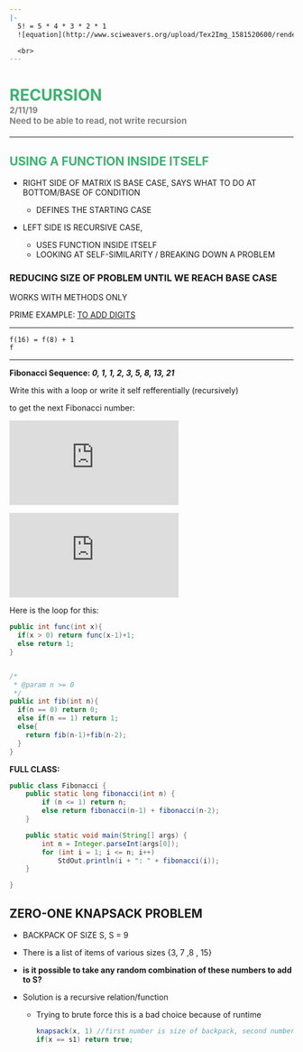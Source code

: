 ```yaml
---
|-
  5! = 5 * 4 * 3 * 2 * 1
  ![equation](http://www.sciweavers.org/upload/Tex2Img_1581520600/render.png)

  <br>
---
```


<link href="http://github.com/yrgoldteeth/darkdowncss/raw/master/darkdown.css" rel="stylesheet">

# <div style="color: #3CB371">RECURSION </div><div style="font-size: 15px; color: gray;"> <strong>2/11/19<br>Need to be able to read, not write recursion</strong>
</div>

--------------------------------------------------------------------------------



## <div style="color: #3CB371">USING A FUNCTION INSIDE ITSELF</div>

- RIGHT SIDE OF MATRIX IS BASE CASE, SAYS WHAT TO DO AT BOTTOM/BASE OF CONDITION

  - DEFINES THE STARTING CASE

- LEFT SIDE IS RECURSIVE CASE,

  - USES FUNCTION INSIDE ITSELF
  - LOOKING AT SELF-SIMILARITY / BREAKING DOWN A PROBLEM

### REDUCING SIZE OF PROBLEM UNTIL WE REACH BASE CASE

WORKS WITH METHODS ONLY

PRIME EXAMPLE: [TO ADD DIGITS](/in_class/2020/recursion/addDigits.md)<br>

--------------------------------------------------------------------------------

```
f(16) = f(8) + 1
f
```

--------------------------------------------------------------------------------

**Fibonacci Sequence: _0, 1, 1, 2, 3, 5, 8, 13, 21_**

Write this with a loop or write it self refferentially (recursively)

to get the next Fibonacci number:

![equation](https://latex.codecogs.com/png.latex?%5Cbg_white%20%5CLARGE%20f_n%20%3D%20f_n_-_1%20+%20f_n_-_2)

![equation](https://latex.codecogs.com/png.latex?%5Cbg_white%20%5CLARGE%20f_2%20%3D%20f_%28_1_%29%20+%20f_%28_0_%29)

Here is the loop for this:

```java
public int func(int x){
  if(x > 0) return func(x-1)+1;
  else return 1;
}
```

```java

/*
 * @param n >= 0
 */
public int fib(int n){
  if(n == 0) return 0;
  else if(n == 1) return 1;
  else{
    return fib(n-1)+fib(n-2);
  }
}
```

**FULL CLASS:**

```java
public class Fibonacci {
    public static long fibonacci(int n) {
        if (n <= 1) return n;
        else return fibonacci(n-1) + fibonacci(n-2);
    }

    public static void main(String[] args) {
        int n = Integer.parseInt(args[0]);
        for (int i = 1; i <= n; i++)
            StdOut.println(i + ": " + fibonacci(i));
    }

}
```

## ZERO-ONE KNAPSACK PROBLEM

- BACKPACK OF SIZE S, S = 9
- There is a list of items of various sizes {3, 7 ,8 , 15}
- **is it possible to take any random combination of these numbers to add to S?**

- Solution is a recursive relation/function

  - Trying to brute force this is a bad choice because of runtime

    ```java
    knapsack(x, 1) //first number is size of backpack, second number is item in list*
    if(x == s1) return true;
    ```
